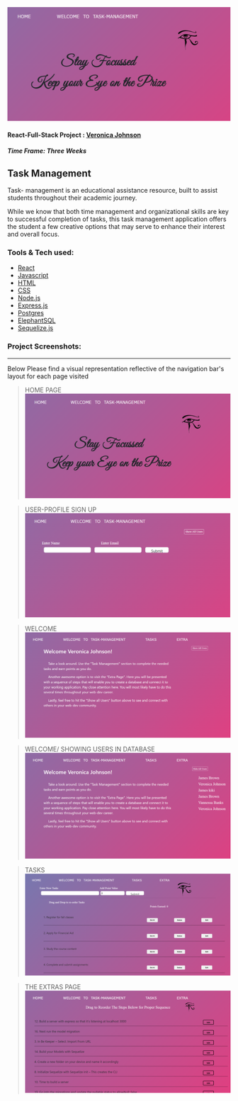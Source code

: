![Header Banner](https://github.com/Vjohnson222/React-Full-Stack/blob/main/face.png?raw=true)



#### React-Full-Stack Project : [Veronica Johnson](https://github.com/Vjohnson222)
##### Time Frame: Three Weeks
## Task Management

Task- management is an educational assistance resource, built to assist students throughout their academic journey.

 While we know that both time management and organizational skills are key to successful completion of tasks, this task management application offers the student a few creative options that may serve to enhance their interest and overall focus. 


### Tools & Tech used:

-   [React](https://reactjs.org/)
-   [Javascript](https://www.javascript.com)
-   [HTML](https://html.com)
-   [CSS](https://www.w3schools.com/html/)
-   [Node.js](https://nodejs.org/en/)
-   [Express.js](https://expressjs.com)
-   [Postgres](https://www.postgresql.org)
-   [ElephantSQL](https://www.elephantsql.com)
-   [Sequelize.js](https://sequelize.org)

### **Project** Screenshots:
---
Below Please find a visual representation  reflective of the navigation bar's layout for each page visited 
> HOME PAGE
![result-1](https://github.com/Vjohnson222/React-Full-Stack/blob/main/face.png?raw=true)

> USER-PROFILE SIGN UP 
![result-1](https://github.com/Vjohnson222/React-Full-Stack/blob/main/userProfile.png?raw=true)

> WELCOME
![result-1](https://github.com/Vjohnson222/React-Full-Stack/blob/main/welcome.png?raw=true)

> WELCOME/ SHOWING USERS IN DATABASE
![result-1](https://github.com/Vjohnson222/React-Full-Stack/blob/main/welcome2.png?raw=true)

> TASKS
![result-1](https://github.com/Vjohnson222/React-Full-Stack/blob/main/tasks.png?raw=true)

> THE EXTRAS PAGE
![result-1](https://github.com/Vjohnson222/React-Full-Stack/blob/main/extra.png?raw=true)

